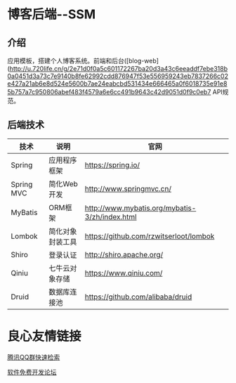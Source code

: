 # 博客后端--SSM

## 介绍
应用模板，搭建个人博客系统。前端和后台([blog-web](http://u.720life.cn/g/2e71d0f0a5c601172267ba20d3a43c6eeaddf7ebe318b0a0451d3a73c7e9140b8fe62992cdd876947f53e556959243eb7837266c02e427a21ab6e8d524e5600b7ae24eabcbd531434e666465a0f6018735e91e85b757a7c950806abef483f4579a6e6cc491b9643c42d9051d0f9c0eb7  API规范。

## 后端技术
| 技术       | 说明             | 官网                                           |
| ---------- | ---------------- | ---------------------------------------------- |
| Spring     | 应用程序框架     | https://spring.io/                             |
| Spring MVC | 简化Web开发      | http://www.springmvc.cn/                       |
| MyBatis    | ORM框架          | http://www.mybatis.org/mybatis-3/zh/index.html |
| Lombok     | 简化对象封装工具 | https://github.com/rzwitserloot/lombok         |
| Shiro      | 登录认证         | http://shiro.apache.org/                       |
| Qiniu      | 七牛云对象存储         | https://www.qiniu.com/                       |
| Druid      | 数据库连接池         | https://github.com/alibaba/druid                       |


 # 良心友情链接

[腾讯QQ群快速检索](http://u.720life.cn/s/8cf73f7c)

[软件免费开发论坛](http://u.720life.cn/s/bbb01dc0)